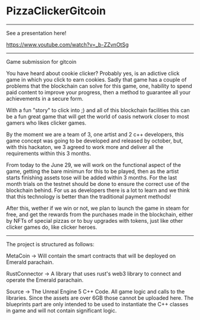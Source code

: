 # PizzaClickerGitcoin

---

See a presentation here!

https://www.youtube.com/watch?v=_b-ZZvnOtSg

---

Game submission for gitcoin

You have heard about cookie clicker? Probably yes, is an adictive click game in which you click to earn cookies. Sadly that game has a couple of problems that the blockchain can solve for this game, one, hability to spend paid content to improve your progress, then a method to guarantee all your achievements in a secure form.

With a fun "story" to click into ;) and all of this blockchain facilities this can be a fun great game that will get the world of oasis network closer to most gamers who likes clicker games.

By the moment we are a team of 3, one artist and 2 c++ developers, this game concept was going to be developed and released by october, but, with this hackaton, we 3 agreed to work more and deliver all the requirements within this 3 months.

From today to the June 29, we will work on the functional aspect of the game, getting the bare minimun for this to be played, then as the artist starts finishing assets tose will be added within 3 months. For the last month trials on the testnet should be done to ensure the correct use of the blockchain behind. For us as developers there is a lot to learn and we think that this technology is better than the traditional payment methods!

After this, wether if we win or not, we plan to launch the game in steam for free, and get the rewards from the purchases made in the blockchain, either by NFTs of special pizzas or to buy upgrades with tokens, just like other clicker games do, like clicker heroes.

---

The project is structured as follows:

MetaCoin -> Will contain the smart contracts that will be deployed on Emerald parachain.

RustConnector -> A library that uses rust's web3 library to connect and operate the Emerald parachain.

Source -> The Unreal Engine 5 C++ Code. All game logic and calls to the libraries. Since the assets are over 6GB those cannot be uploaded here. The blueprints part are only intended to be used to instantiate the C++ classes in game and will not contain significant logic. 
